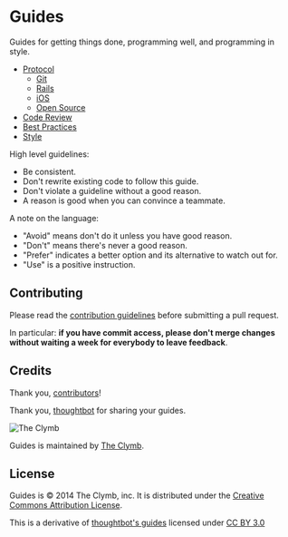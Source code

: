 Guides
======

Guides for getting things done, programming well, and programming in style.

* [Protocol](/protocol)
  * [Git](/protocol/git)
  * [Rails](/protocol/rails)
  * [iOS](/protocol/ios)
  * [Open Source](/protocol/open-source)
* [Code Review](/code-review)
* [Best Practices](/best-practices)
* [Style](/style)

High level guidelines:

* Be consistent.
* Don't rewrite existing code to follow this guide.
* Don't violate a guideline without a good reason.
* A reason is good when you can convince a teammate.

A note on the language:

* "Avoid" means don't do it unless you have good reason.
* "Don't" means there's never a good reason.
* "Prefer" indicates a better option and its alternative to watch out for.
* "Use" is a positive instruction.

Contributing
------------

Please read the [contribution guidelines] before submitting a pull request.

In particular: **if you have commit access, please don't merge changes without
waiting a week for everybody to leave feedback**.

[contribution guidelines]: /CONTRIBUTING.md

Credits
-------

Thank you, [contributors](https://github.com/theclymb/guides/graphs/contributors)!

Thank you, [thoughtbot](http://github.com/thoughtbot/guides) for sharing your guides.

![The Clymb](https://s3.amazonaws.com/clymb/logos/theclymb200x250.png)

Guides is maintained by [The Clymb](http://theclymb.com).

License
-------

Guides is © 2014 The Clymb, inc. It is distributed under the [Creative Commons
Attribution License](http://creativecommons.org/licenses/by/3.0/).

This is a derivative of [thoughtbot's guides](https://github.com/thoughtbot/guides)
licensed under [CC BY 3.0](http://creativecommons.org/licenses/by/3.0/)

